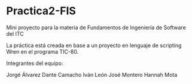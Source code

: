 # Practica2-FIS
Mini proyecto para la materia de Fundamentos de Ingeniería de Software del ITC


La práctica está creada en base a un proyecto en lenguaje de scripting Wren en el programa TIC-80.


Integrantes del equipo:

Jorgé Álvarez
Dante Camacho
Iván León
José Montero
Hannah Mota
